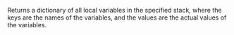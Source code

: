 Returns a dictionary of all local variables in the specified stack, where the keys are the names of the variables, and the values are the actual values of the variables.